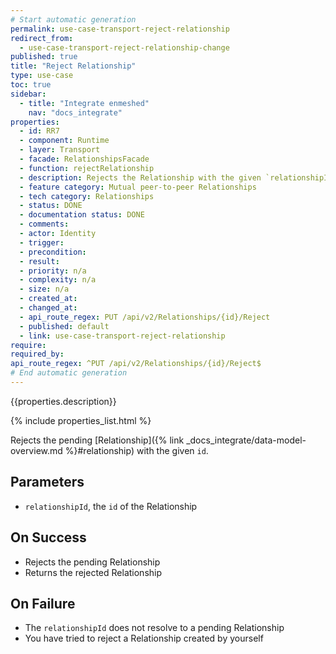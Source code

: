 ```yaml
---
# Start automatic generation
permalink: use-case-transport-reject-relationship
redirect_from:
  - use-case-transport-reject-relationship-change
published: true
title: "Reject Relationship"
type: use-case
toc: true
sidebar:
  - title: "Integrate enmeshed"
    nav: "docs_integrate"
properties:
  - id: RR7
  - component: Runtime
  - layer: Transport
  - facade: RelationshipsFacade
  - function: rejectRelationship
  - description: Rejects the Relationship with the given `relationshipId`.
  - feature category: Mutual peer-to-peer Relationships
  - tech category: Relationships
  - status: DONE
  - documentation status: DONE
  - comments:
  - actor: Identity
  - trigger:
  - precondition:
  - result:
  - priority: n/a
  - complexity: n/a
  - size: n/a
  - created_at:
  - changed_at:
  - api_route_regex: PUT /api/v2/Relationships/{id}/Reject
  - published: default
  - link: use-case-transport-reject-relationship
require:
required_by:
api_route_regex: ^PUT /api/v2/Relationships/{id}/Reject$
# End automatic generation
---
```


{{properties.description}}

{% include properties_list.html %}

Rejects the pending [Relationship]({% link _docs_integrate/data-model-overview.md %}#relationship) with the given `id`.

## Parameters

- `relationshipId`, the `id` of the Relationship

## On Success

- Rejects the pending Relationship
- Returns the rejected Relationship

## On Failure

- The `relationshipId` does not resolve to a pending Relationship
- You have tried to reject a Relationship created by yourself
